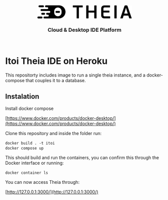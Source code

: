 <br/>
<div id="theia-logo" align="center">
    <br />
    <img src="https://raw.githubusercontent.com/eclipse-theia/theia/master/logo/theia-logo.svg?sanitize=true" alt="Theia Logo" width="300"/>
     <h3>Cloud & Desktop IDE Platform</h3>
</div>
<br>


# Itoi Theia IDE on Heroku

This repositorty includes image to run a single theia instance, and a docker-compose that couples it to a database.

## Instalation

Install docker compose

[https://www.docker.com/products/docker-desktop/](https://www.docker.com/products/docker-desktop/)

Clone this repository and inside the folder run:

```
docker build . -t itoi
docker compose up
```

This should build and run the containers, you can confirm this through the Docker interface or running:

```
docker container ls
```

You can now access Theia through:

[http://127.0.0.1:3000/](http://127.0.0.1:3000/)